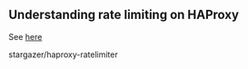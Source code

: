 ## Understanding rate limiting on HAProxy

See [here](https://medium.com/@already.late/understanding-rate-limiting-on-haproxy-b0cf500310b1)

stargazer/haproxy-ratelimiter
